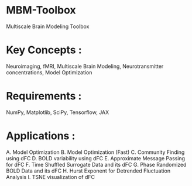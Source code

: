 # MBM-Toolbox
Multiscale Brain Modeling Toolbox

# Key Concepts : 
Neuroimaging, fMRI, Multiscale Brain Modeling, Neurotransmitter concentrations, Model Optimization

# Requirements : 
NumPy, Matplotlib, SciPy, Tensorflow, JAX

# Applications :
A. Model Optimization
B. Model Optimization (Fast)
C. Community Finding using dFC
D. BOLD variability using dFC
E. Approximate Message Passing for dFC
F. Time Shuffled Surrogate Data and its dFC
G. Phase Randomized BOLD Data and its dFC
H. Hurst Exponent for Detrended Fluctuation Analysis
I. TSNE visualization of dFC

